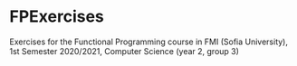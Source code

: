 # FPExercises
Exercises for the Functional Programming course in FMI (Sofia University), 1st Semester 2020/2021, Computer Science (year 2, group 3)

